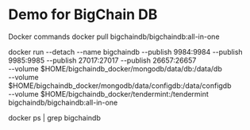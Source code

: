 # Demo for BigChain DB

Docker commands
docker pull bigchaindb/bigchaindb:all-in-one

docker run --detach --name bigchaindb --publish 9984:9984 --publish 9985:9985 --publish 27017:27017 --publish 26657:26657 \
  --volume $HOME/bigchaindb_docker/mongodb/data/db:/data/db \
  --volume $HOME/bigchaindb_docker/mongodb/data/configdb:/data/configdb \
  --volume $HOME/bigchaindb_docker/tendermint:/tendermint \
  bigchaindb/bigchaindb:all-in-one

  docker ps | grep bigchaindb